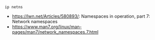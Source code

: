 ```
ip netns
```

- https://lwn.net/Articles/580893/: Namespaces in operation, part 7: Network namespaces
- https://www.man7.org/linux/man-pages/man7/network_namespaces.7.html
